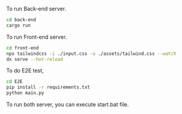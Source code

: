 
To run Back-end server.

```bash
cd back-end
cargo run

```


To run Front-end server.

```bash
cd front-end
npx tailwindcss -i ./input.css -o ./assets/tailwind.css --watch
dx serve --hot-reload

```

To do E2E test,

```bash
cd E2E
pip install -r requirements.txt
python main.py
```
To run both server, you can execute start.bat file.
